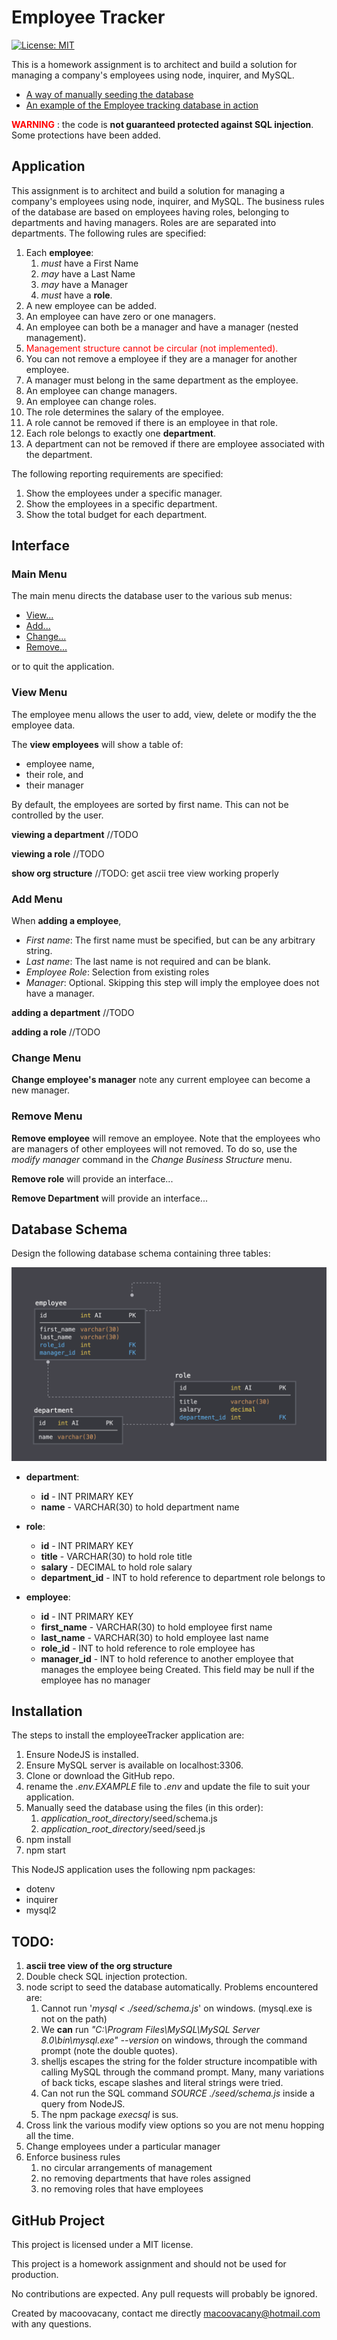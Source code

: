 #  Employee Tracker

[![License: MIT](https://img.shields.io/badge/License-MIT-yellow.svg)](https://opensource.org/licenses/MIT)

This is a homework assignment is to architect and build a solution for managing a company's employees using node, inquirer, and MySQL.

 * [A way of manually seeding the database](https://drive.google.com/file/d/1fkhYfa1cRZLKR0t-4KyE2HlUZYFjFEfT/view)
 * [An example of the Employee tracking database in action ](https://drive.google.com/file/d/1wBLq7sPn8lSGkrOsYVBC8rsRwKXJVjc3/view)


<span style="color:red"> __WARNING__ </span>: the code is __not guaranteed  protected against SQL injection__.  Some protections have been added. 

## Application 
This assignment is to architect and build a solution for managing a company's employees using node, inquirer, and MySQL. The business rules of the database are based on employees having roles, belonging to departments and having managers. Roles are are separated into departments. The following rules are specified:

 1) Each __employee__:
     1) _must_ have a First Name 
     1) _may_ have a Last Name
     1) _may_ have a Manager
     1) _must_ have a __role__.
 1) A new employee can be added.
 1) An employee can have zero or one managers.
 1) An employee can both be a manager and have a manager (nested management).
 1) <span style="color:red">Management structure cannot be circular (not implemented). </span>
 1) You can not remove a employee if they are a manager for another employee.
 1) A manager must belong in the same department as the employee.
 1) An employee can change managers.
 1) An employee can change roles.
 1) The role determines the salary of the employee.
 1) A role cannot be removed if there is an employee in that role.
 1) Each role belongs to exactly one __department__.
 1) A department can not be removed if there are employee associated with the department.

 The following reporting requirements are specified:

 1) Show the employees under a specific manager.
 1) Show the employees in a specific department.
 1) Show the total budget for each department.

## Interface
### Main Menu
The main menu directs the database user to the various sub menus:
 * [View...](#viewMenu)
 * [Add...](#addMenu)
 * [Change...](#changeMenu)
 * [Remove...](#removeMenu)

or to quit the application.


### View Menu
<div id="EmployeeMenu"></div>

The employee menu allows the user to add, view, delete or modify the the employee data. 


The __view employees__ will show a table of:
 
 * employee name,
 * their role, and
 * their manager
 
 By default, the employees are sorted by first name. This can not be controlled by the user.

__viewing a department__  //TODO

__viewing a role__  //TODO

__show org structure__  //TODO: get ascii tree view working properly

### Add Menu
<div id="addMenu"></div>

When __adding a employee__,
* _First name_: The first name must be specified, but can be any arbitrary string. 
* _Last name_: The last name is not required and can be blank.
* _Employee Role_: Selection from existing roles
* _Manager_: Optional. Skipping this step will imply the employee does not have a manager.

__adding a department__  //TODO

__adding a role__  //TODO

### Change Menu
<div id="changeMenu"></div>

__Change employee's manager__  note any current employee can become a new manager.

### Remove Menu
<div id="renoveMenu"></div>

__Remove employee__ will remove an employee. Note that the employees who are managers of other employees will not removed.  To do so, use the _modify manager_ command in the _Change Business Structure_  menu.


__Remove role__ will provide an interface...

__Remove Department__ will provide an interface...

## Database Schema

Design the following database schema containing three tables:

![Database Schema](Assets/schema.png)

* **department**:

  * **id** - INT PRIMARY KEY
  * **name** - VARCHAR(30) to hold department name

* **role**:

  * **id** - INT PRIMARY KEY
  * **title** -  VARCHAR(30) to hold role title
  * **salary** -  DECIMAL to hold role salary
  * **department_id** -  INT to hold reference to department role belongs to

* **employee**:

  * **id** - INT PRIMARY KEY
  * **first_name** - VARCHAR(30) to hold employee first name
  * **last_name** - VARCHAR(30) to hold employee last name
  * **role_id** - INT to hold reference to role employee has
  * **manager_id** - INT to hold reference to another employee that manages the employee being Created. This field may be null if the employee has no manager
  
## Installation

The steps to install the employeeTracker application are:
1) Ensure NodeJS is installed.
1) Ensure MySQL server is available on localhost:3306.
1) Clone or download the GitHub repo.
1) rename the _.env.EXAMPLE_ file to _.env_ and update the file to suit your application.
1) Manually seed the database using the files (in this order):
      1) _application_root_directory_/seed/schema.js
      1) _application_root_directory_/seed/seed.js
1) npm install
1) npm start
 
This NodeJS application uses the following npm packages:
 * dotenv
 * inquirer
 * mysql2
## TODO:
1) __ascii tree view of the org structure__
1) Double check SQL injection protection.
1) <span id="seedTroubles"> node script to seed the database automatically</span>. Problems encountered are: 
    1) Cannot run '_mysql < ./seed/schema.js_' on windows. (mysql.exe is not on the path)
    1) We __can__ run _"C:\Program Files\MySQL\MySQL Server 8.0\bin\mysql.exe" --version_ on windows, through the command prompt (note the double quotes). 
    1) shelljs escapes the string for the folder structure incompatible with calling MySQL through the command prompt. Many, many variations of back ticks, escape slashes and literal strings were tried. 
    1) Can not run the SQL command _SOURCE ./seed/schema.js_ inside a query from NodeJS.
    1) The npm package _execsql_ is sus.
1) Cross link the various modify view options so you are not menu hopping all the time.
1) Change employees under a particular manager
1) Enforce business rules
    1) no circular arrangements of management
    1) no removing departments that have roles assigned
    1) no removing roles that have employees

## GitHub Project 

This project is licensed under a MIT license. 

This project is a homework assignment and should not be used for production.

No contributions are expected. Any pull requests will probably be ignored. 

Created by macoovacany, contact me directly macoovacany@hotmail.com with any questions.
